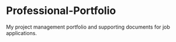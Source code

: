 # Professional-Portfolio
My project management portfolio and supporting documents for job applications.
